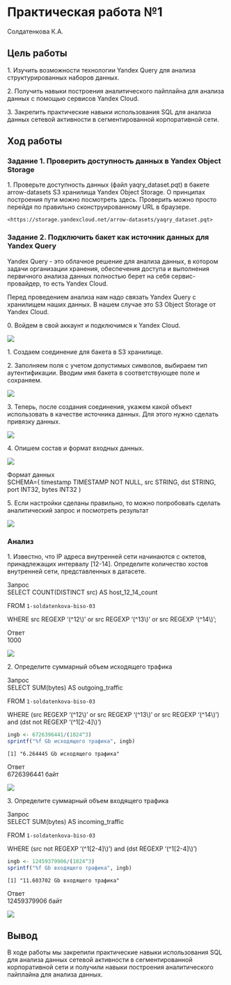 # Практическая работа №1
Солдатенкова К.А.

## Цель работы

1\. Изучить возможности технологии Yandex Query для анализа
структурированных наборов данных.

2\. Получить навыки построения аналитического пайплайна для анализа
данных с помощью сервисов Yandex Cloud.

3\. Закрепить практические навыки использования SQL для анализа данных
сетевой активности в сегментированной корпоративной сети.

## Ход работы

### Задание 1. Проверить доступность данных в Yandex Object Storage

1\. Проверьте доступность данных (файл yaqry_dataset.pqt) в бакете
arrow-datasets S3 хранилища Yandex Object Storage. О принципах
построения пути можно посмотреть здесь. Проверить можно просто перейдя
по правильно сконструированному URL в браузере.

    <https://storage.yandexcloud.net/arrow-datasets/yaqry_dataset.pqt>

### Задание 2. Подключить бакет как источник данных для Yandex Query

Yandex Query - это облачное решение для анализа данных, в котором задачи
организации хранения, обеспечения доступа и выполнения первичного
анализа данных полностью берет на себя сервис-провайдер, то есть Yandex
Cloud.

Перед проведением анализа нам надо связать Yandex Query с хранилищем
наших данных. В нашем случае это S3 Object Storage от Yandex Cloud.

0\. Войдем в свой аккаунт и подключимся к Yandex Cloud.

![](phs/1.png)

1\. Создаем соединение для бакета в S3 хранилище.

2\. Заполняем поля с учетом допустимых символов, выбираем тип
аутентификации. Вводим имя бакета в соответствующее поле и сохраняем.

![](phs/2.png)

3\. Теперь, после создания соединения, укажем какой объект использовать
в качестве источника данных. Для этого нужно сделать привязку данных.

![](phs/3.png)

4\. Опишем состав и формат входных данных.

![](phs/4.png)

Формат данных  
SCHEMA=( timestamp TIMESTAMP NOT NULL, src STRING, dst STRING, port
INT32, bytes INT32 )

5\. Если настройки сделаны правильно, то можно попробовать сделать
аналитический запрос и посмотреть результат

![](phs/5.png)

### Анализ

1\. Известно, что IP адреса внутренней сети начинаются с октетов,
принадлежащих интервалу \[12-14\]. Определите количество хостов
внутренней сети, представленных в датасете.

Запрос  
SELECT COUNT(DISTINCT src) AS host_12_14_count

FROM `1-soldatenkova-biso-03`

WHERE src REGEXP ‘(^12\\)’ or src REGEXP ‘(^13\\)’ or src REGEXP
‘(^14\\)’;

Ответ  
1000

![](phs/6.png)

2\. Определите суммарный объем исходящего трафика

Запрос  
SELECT SUM(bytes) AS outgoing_traffic

FROM `1-soldatenkova-biso-03`

WHERE (src REGEXP ‘(^12\\)’ or src REGEXP ‘(^13\\)’ or src REGEXP
‘(^14\\)’) and (dst not REGEXP ‘(^1\[2-4\]\\)’)

``` r
ingb <- 6726396441/(1024^3)
sprintf("%f Gb исходящего трафика", ingb)
```

    [1] "6.264445 Gb исходящего трафика"

Ответ  
6726396441 байт

![](phs/7.png)

3\. Определите суммарный объем входящего трафика

Запрос  
SELECT SUM(bytes) AS incoming_traffic

FROM `1-soldatenkova-biso-03`

WHERE (src not REGEXP ‘(^1\[2-4\]\\)’) and (dst REGEXP ‘(^1\[2-4\]\\)’)

``` r
ingb <- 12459379906/(1024^3)
sprintf("%f Gb входящего трафика", ingb)
```

    [1] "11.603702 Gb входящего трафика"

Ответ  
12459379906 байт

![](phs/8.png)

## Вывод

В ходе работы мы закрепили практические навыки использования SQL для
анализа данных сетевой активности в сегментированной корпоративной сети
и получили навыки построения аналитического пайплайна для анализа
данных.
